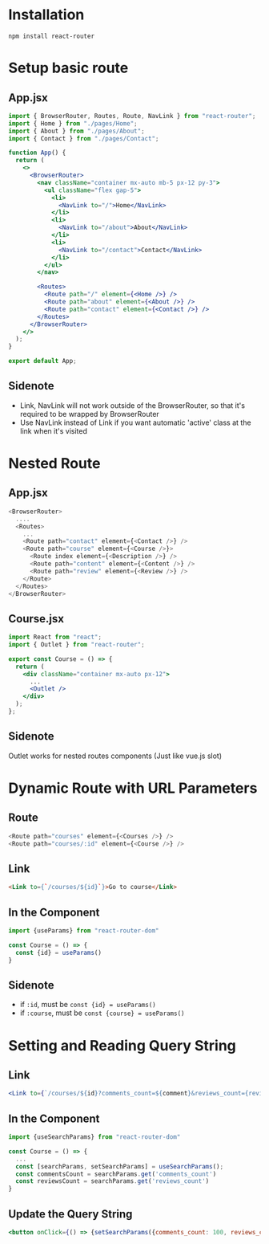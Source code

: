 # Installation
```
npm install react-router
```

# Setup basic route
## App.jsx
```jsx
import { BrowserRouter, Routes, Route, NavLink } from "react-router";
import { Home } from "./pages/Home";
import { About } from "./pages/About";
import { Contact } from "./pages/Contact";

function App() {
  return (
    <>
      <BrowserRouter>
        <nav className="container mx-auto mb-5 px-12 py-3">
          <ul className="flex gap-5">
            <li>
              <NavLink to="/">Home</NavLink>
            </li>
            <li>
              <NavLink to="/about">About</NavLink>
            </li>
            <li>
              <NavLink to="/contact">Contact</NavLink>
            </li>
          </ul>
        </nav>

        <Routes>
          <Route path="/" element={<Home />} />
          <Route path="about" element={<About />} />
          <Route path="contact" element={<Contact />} />
        </Routes>
      </BrowserRouter>
    </>
  );
}

export default App;
```

## Sidenote
- Link, NavLink will not work outside of the BrowserRouter, so that it's required to be wrapped by BrowserRouter
- Use NavLink instead of Link if you want automatic 'active' class at the link when it's visited

# Nested Route
## App.jsx
```js
<BrowserRouter>
  ....
  <Routes>
    ...
    <Route path="contact" element={<Contact />} />
    <Route path="course" element={<Course />}>
      <Route index element={<Description />} />
      <Route path="content" element={<Content />} />
      <Route path="review" element={<Review />} />
    </Route>
  </Routes>
</BrowserRouter>
```

## Course.jsx
```jsx
import React from "react";
import { Outlet } from "react-router";

export const Course = () => {
  return (
    <div className="container mx-auto px-12">
      ...
      <Outlet />
    </div>
  );
};
```

## Sidenote
Outlet works for nested routes components (Just like vue.js slot)


# Dynamic Route with URL Parameters
## Route
```js
<Route path="courses" element={<Courses />} />
<Route path="courses/:id" element={<Course />} />
```

## Link
```html
<Link to={`/courses/${id}`}>Go to course</Link>
```

## In the Component
```jsx
import {useParams} from "react-router-dom"

const Course = () => {
  const {id} = useParams()
}
```
## Sidenote
- if ```:id```, must be ```const {id} = useParams()```
- if ```:course```, must be ```const {course} = useParams()```

# Setting and Reading Query String
## Link
```jsx
<Link to={`/courses/${id}?comments_count=${comment}&reviews_count={review}`}>Go to course</Link>
```

## In the Component
```jsx
import {useSearchParams} from "react-router-dom"

const Course = () => {
  ...
  const [searchParams, setSearchParams] = useSearchParams();
  const commentsCount = searchParams.get('comments_count')
  const reviewsCount = searchParams.get('reviews_count')
}
```

## Update the Query String
```jsx
<button onClick={() => {setSearchParams({comments_count: 100, reviews_count: 50})}}>Change Comment & Review Count </button>
```

